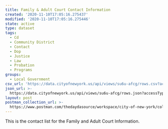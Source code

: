 ```yaml
---
title: Family & Adult Court Contact Information
created: '2020-11-10T17:05:16.275437'
modified: '2020-11-10T17:05:16.275446'
state: active
type: dataset
tags:
  - Cd
  - Community District
  - Contact
  - Dop
  - Justice
  - Law
  - Probation
  - Programs
groups:
  - Local Government
csv_url: 'https://data.cityofnewyork.us/api/views/su6u-afcg/rows.csv?accessType=DOWNLOAD'
json_url: >-
  https://data.cityofnewyork.us/api/views/su6u-afcg/rows.json?accessType=DOWNLOAD
layout: post
postman_collection_url: >-
  https://www.postman.com/thedaydasource/workspace/city-of-new-york/collection/15909983-77537d33-ab74-4766-b386-072bbfb1c384
---
```

This is the contact list for the Family and Adult Court Information.
